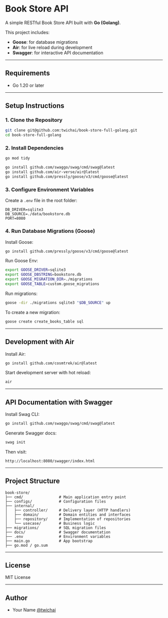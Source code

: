 # Book Store API

A simple RESTful Book Store API built with **Go (Golang)**.

This project includes:

* **Goose**: for database migrations
* **Air**: for live reload during development
* **Swagger**: for interactive API documentation

---

## Requirements

* Go 1.20 or later

---

## Setup Instructions

### 1. Clone the Repository

```bash
git clone git@github.com:twichai/book-store-full-golang.git
cd book-store-full-golang
```

### 2. Install Dependencies

```bash
go mod tidy
```

```bash
go install github.com/swaggo/swag/cmd/swag@latest
go install github.com/air-verse/air@latest
go install github.com/pressly/goose/v3/cmd/goose@latest
```

### 3. Configure Environment Variables

Create a `.env` file in the root folder:

```env
DB_DRIVER=sqlite3
DB_SOURCE=./data/bookstore.db
PORT=8080
```

### 4. Run Database Migrations (Goose)

Install Goose:

```bash
go install github.com/pressly/goose/v3/cmd/goose@latest
```

Run Goose Env:

```bash
export GOOSE_DRIVER=sqlite3
export GOOSE_DBSTRING=bookstore.db
export GOOSE_MIGRATION_DIR=./migrations
export GOOSE_TABLE=custom.goose_migrations
```

Run migrations:

```bash
goose -dir ./migrations sqlite3 "$DB_SOURCE" up
```

To create a new migration:

```bash
goose create create_books_table sql
```

---

## Development with Air

Install Air:

```bash
go install github.com/cosmtrek/air@latest
```

Start development server with hot reload:

```bash
air
```

---

## API Documentation with Swagger

Install Swag CLI:

```bash
go install github.com/swaggo/swag/cmd/swag@latest
```

Generate Swagger docs:

```bash
swag init
```

Then visit:

```
http://localhost:8080/swagger/index.html
```

---


## Project Structure

```
book-store/
├── cmd/                # Main application entry point
├── configs/            # Configuration files
├── internal/
│   ├── controller/     # Delivery layer (HTTP handlers)
│   ├── domain/         # Domain entities and interfaces
│   ├── repository/     # Implementation of repositories
│   └── usecase/        # Business logic
├── migrations/         # SQL migration files
├── docs/               # Swagger documentation
├── .env                # Environment variables
├── main.go             # App bootstrap
├── go.mod / go.sum
```

---

## License

MIT License

---

## Author

* Your Name [@twichai](https://github.com/twichai)

